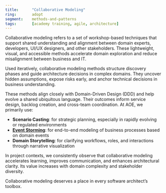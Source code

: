 ```yaml
---
title:      "Collaborative Modeling"
ring:       adopt
segment:    methods-and-patterns
tags:       [academy training, agile, architecture]
---
```


Collaborative modeling refers to a set of workshop-based techniques that support shared understanding and alignment between domain experts, developers, UI/UX designers, and other stakeholders. These lightweight, visual, and accessible methods accelerate domain exploration and reduce misalignment between business and IT.

Used iteratively, collaborative modeling methods structure discovery phases and guide architecture decisions in complex domains. They uncover hidden assumptions, expose risks early, and anchor technical decisions in business understanding.

These methods align closely with Domain-Driven Design (DDD) and help evolve a shared ubiquitous language. Their outcomes inform service design, backlog creation, and cross-team coordination. At AOE, we primarily use:

- **Scenario Casting**: for strategic planning, especially in rapidly evolving or regulated environments
- **[Event Storming](/methods-and-patterns/event-storming/)**: for end-to-end modeling of business processes based on domain events
- **Domain Storytelling**: for clarifying workflows, roles, and interactions through narrative visualization

In project contexts, we consistently observe that collaborative modeling accelerates learning, improves communication, and enhances architectural clarity. Its value increases with domain complexity and stakeholder diversity.

Collaborative modeling deserves a place in every software architect’s toolbox.
